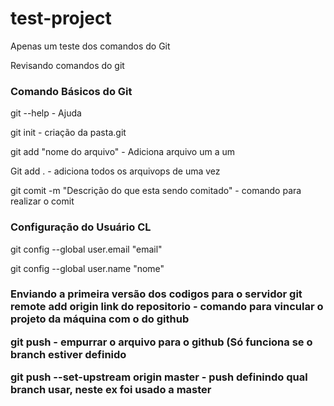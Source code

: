 # test-project
Apenas um teste dos comandos do Git


Revisando comandos do git

<h3> Comando Básicos do Git </h3>
git --help - Ajuda 

git init  - criação da pasta.git

git add "nome do arquivo" - Adiciona arquivo um a um

Git add . - adiciona todos os arquivops de uma vez

git comit -m "Descrição do que esta sendo comitado" - comando para realizar o comit

<h3> Configuração do Usuário CL </h3>
git config --global user.email "email"

git config --global user.name "nome"


<h3> Enviando a primeira versão dos codigos para o servidor </3>
git remote add origin link do repositorio - comando para vincular o projeto da máquina com o do github

git push - empurrar o arquivo para o github (Só funciona se o branch estiver definido

git push --set-upstream origin master - push definindo qual branch usar, neste ex foi usado a master

